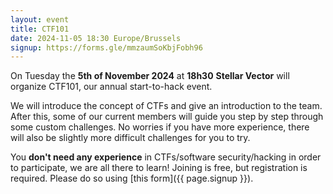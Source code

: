 ```yaml
---
layout: event
title: CTF101
date: 2024-11-05 18:30 Europe/Brussels
signup: https://forms.gle/mmzaumSoKbjFobh96
---
```


On Tuesday the **5th of November 2024** at **18h30** **Stellar Vector** will organize CTF101, our annual start-to-hack event.

We will introduce the concept of CTFs and give an introduction to the team.
After this, some of our current members will guide you step by step through some custom challenges.
No worries if you have more experience, there will also be slightly more difficult challenges for you to try.

You **don't need any experience** in CTFs/software security/hacking in order to participate, we are all there to learn!
Joining is free, but registration is required. Please do so using [this form]({{ page.signup }}).

